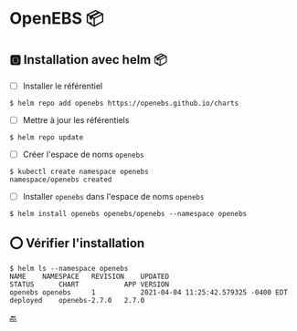 # OpenEBS :package:



## :o2: Installation avec helm :package:

- [ ] Installer le référentiel

```
$ helm repo add openebs https://openebs.github.io/charts
```

- [ ] Mettre à jour les référentiels

```
$ helm repo update
```

- [ ] Créer l'espace de noms `openebs`

```
$ kubectl create namespace openebs
namespace/openebs created
```

- [ ] Installer `openebs` dans l'espace de noms `openebs`

```
$ helm install openebs openebs/openebs --namespace openebs
```

## :o: Vérifier l'installation

```
$ helm ls --namespace openebs
NAME   	NAMESPACE	REVISION	UPDATED                             	STATUS  	CHART        	APP VERSION
openebs	openebs  	1       	2021-04-04 11:25:42.579325 -0400 EDT	deployed	openebs-2.7.0	2.7.0   
```

[:back:](../#floppy_disk-le-stockage-container-storage)

